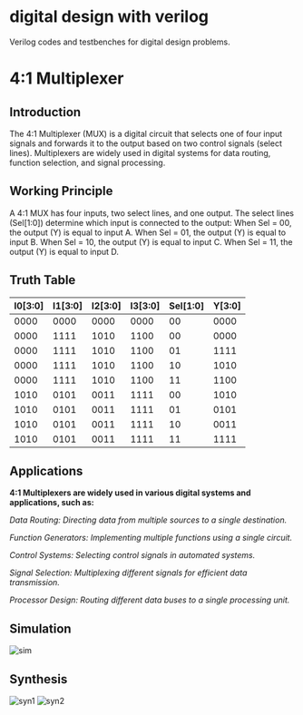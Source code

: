 # digital design with verilog 
Verilog codes and testbenches for digital design problems.

# 4:1 Multiplexer 
## Introduction
The 4:1 Multiplexer (MUX) is a digital circuit that selects one of four input signals and forwards it to the output based on two control signals (select lines).
Multiplexers are widely used in digital systems for data routing, function selection, and signal processing.

## Working Principle
A 4:1 MUX has four inputs, two select lines, and one output. The select lines (Sel[1:0]) determine which input is connected to the output:
When Sel = 00, the output (Y) is equal to input A.
When Sel = 01, the output (Y) is equal to input B.
When Sel = 10, the output (Y) is equal to input C.
When Sel = 11, the output (Y) is equal to input D.

## Truth Table
|I0[3:0]|I1[3:0]|I2[3:0]|I3[3:0]|Sel[1:0]|Y[3:0]|
|-------|-------|-------|-------|-------|-------|
|  0000	|  0000	| 0000	| 0000 	|   00  |	 0000 |
|  0000	|  1111	| 1010	| 1100	|   00	|  0000 |
|  0000	|  1111	| 1010	| 1100	|   01	|  1111 |
|  0000	|  1111	| 1010	| 1100	|   10	|  1010 |
|  0000	|  1111	| 1010	| 1100	|   11	|  1100 |
|  1010	|  0101	| 0011	| 1111	|   00	|  1010 |
|  1010	|  0101	| 0011	| 1111	|   01	|  0101 |
|  1010	|  0101	| 0011	| 1111	|   10	|  0011 |
|  1010	|  0101	| 0011	| 1111	|   11	|  1111 |

## Applications
**4:1 Multiplexers are widely used in various digital systems and applications, such as:**

*Data Routing: Directing data from multiple sources to a single destination.*

*Function Generators: Implementing multiple functions using a single circuit.*

*Control Systems: Selecting control signals in automated systems.*

*Signal Selection: Multiplexing different signals for efficient data transmission.*

*Processor Design: Routing different data buses to a single processing unit.*

## Simulation
![sim](https://github.com/user-attachments/assets/2f21b72f-796b-4059-bf24-8a18501ec079)

## Synthesis
![syn1](https://github.com/user-attachments/assets/1dddff90-b71b-4658-9db5-4b4ae9c9e173)
![syn2](https://github.com/user-attachments/assets/81844b8f-7eed-4311-9d85-63f579d351e6)
